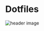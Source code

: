 # Dotfiles
![header image](https://github.com/vba2/Dotfiles/blob/master/Screenshot%20from%202019-06-05%2019-59-12.png?raw=true)
